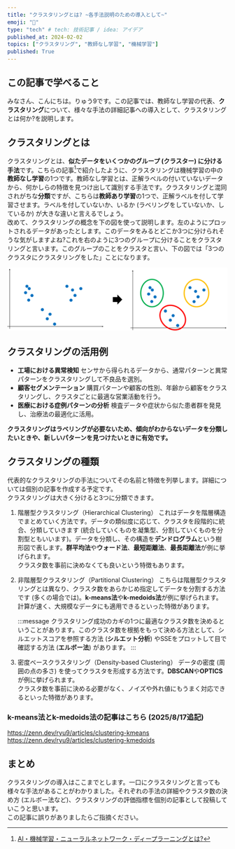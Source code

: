 ```yaml
---
title: "クラスタリングとは? ~各手法説明のための導入として~"
emoji: "📌"
type: "tech" # tech: 技術記事 / idea: アイデア
published_at: 2024-02-02
topics: ["クラスタリング", "教師なし学習", "機械学習"]
published: True
---
```


## この記事で学べること
みなさん、こんにちは。りゅう9です。この記事では、教師なし学習の代表、**クラスタリング**について、様々な手法の詳細記事への導入として、クラスタリングとは何か?を説明します。

## クラスタリングとは
クラスタリングとは、**似たデータをいくつかのグループ (クラスター) に分ける手法**です。こちらの記事[^1]で紹介したように、クラスタリングは機械学習の中の**教師なし学習**の1つです。教師なし学習とは、正解ラベルの付いていないデータから、何かしらの特徴を見つけ出して識別する手法です。クラスタリングと混同されがちな**分類**ですが、こちらは**教師あり学習**の1つで、正解ラベルを付して学習させます。ラベルを付していないか、いるか (ラベリングをしていないか、しているか) が大きな違いと言えるでしょう。  
改めて、クラスタリングの概念を下の図を使って説明します。左のようにプロットされるデータがあったとします。このデータをみるとどこか3つに分けられそうな気がしますよね?これを右のように3つのグループに分けることをクラスタリングと言います。このグループのことをクラスタと言い、下の図では「3つのクラスタにクラスタリングをした」ことになります。

![クラスタリングの概念](/images/20250811_fig2.png)

## クラスタリングの活用例
- **工場における異常検知**
  センサから得られるデータから、通常パターンと異常パターンをクラスタリングして不良品を選別。
- **顧客セグメンテーション**
  購買パターンや顧客の性別、年齢から顧客をクラスタリングし、クラスタごとに最適な営業活動を行う。
- **医療における症例パターンの分析**
  検査データや症状から似た患者群を発見し、治療法の最適化に活用。

**クラスタリングはラベリングが必要ないため、傾向がわからないデータを分類したいときや、新しいパターンを見つけたいときに有効です。**

## クラスタリングの種類
代表的なクラスタリングの手法についてその名前と特徴を列挙します。詳細については個別の記事を作成する予定です。  
クラスタリングは大きく分けると3つに分類できます。
1. 階層型クラスタリング（Hierarchical Clustering）
   これはデータを階層構造でまとめていく方法です。データの類似度に応じて、クラスタを段階的に統合、分類していきます (統合していくものを凝集型、分割していくものを分割型ともいいます)。データを分類し、その構造を**デンドログラム**という樹形図で表します。**群平均法**や**ウォード法**、**最短距離法**、**最長距離法**が例に挙げられます。  
   クラスタ数を事前に決めなくても良いという特徴もあります。
2. 非階層型クラスタリング（Partitional Clustering）
   こちらは階層型クラスタリングとは異なり、クラスタ数をあらかじめ指定してデータを分割する方法です (多くの場合では)。**k-means法**や**k-medoids法**が例に挙げられます。  
   計算が速く、大規模なデータにも適用できるといった特徴があります。  
  
   :::message
   クラスタリング成功のカギの1つに最適なクラスタ数を決めるということがあります。このクラスタ数を根拠をもって決める方法として、シルエットスコアを参照する方法 (**シルエット分析**) やSSEをプロットして目で確認する方法 (**エルボー法**) があります。
   :::
   
3. 密度ベースクラスタリング（Density-based Clustering）
   データの密度 (周囲の点の多さ) を使ってクラスタを形成する方法です。**DBSCAN**や**OPTICS**が例に挙げられます。  
   クラスタ数を事前に決める必要がなく、ノイズや外れ値にもうまく対応できるといった特徴があります。

### k-means法とk-medoids法の記事はこちら (2025/8/17追記)  
https://zenn.dev/ryu9/articles/clustering-kmeans
https://zenn.dev/ryu9/articles/clustering-kmedoids

## まとめ
クラスタリングの導入はここまでとします。一口にクラスタリングと言っても様々な手法があることがわかりました。それぞれの手法の詳細やクラスタ数の決め方 (エルボー法など)、クラスタリングの評価指標を個別の記事として投稿していこうと思います。  
この記事に誤りがありましたらご指摘ください。


[^1]:[AI・機械学習・ニューラルネットワーク・ディープラーニングとは?](https://zenn.dev/ryu9/articles/ai_ml_nn_dl_overview#%E6%A9%9F%E6%A2%B0%E5%AD%A6%E7%BF%92%E3%81%A8%E3%81%AF)